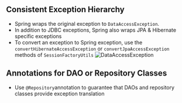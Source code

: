 ## Consistent Exception Hierarchy
- Spring wraps the original exception to `DataAccessException`. 
- In addition to JDBC exceptions, Spring also wraps JPA & Hibernate specific exceptions
- To convert an exception to Spring exception, use the `convertHibernateAccessException` or `convertJpaAccessException` methods of `SessionFactoryUtils`
![DataAccessException](https://docs.spring.io/spring-framework/docs/current/reference/html/images/DataAccessException.png)

## Annotations for DAO or Repository Classes
- Use `@Repository`annotation to guarantee that DAOs and repository classes provide exception translation